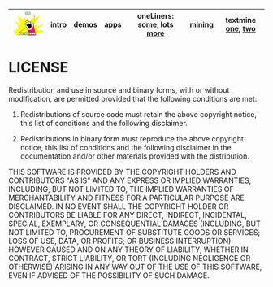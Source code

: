   | <img width=200 src="/etc/img/setup.jpg"> | [intro](/docs/pipes101.md) | [demos](https://swcarpentry.github.io/shell-novice/04-pipefilter/index.html)    | [apps](/docs/apps.md)   | oneLiners: [some](https://librarycarpentry.org/lc-shell/05-counting-mining), [lots more](https://github.com/onceupon/Bash-Oneliner) | [mining](https://teaching.idallen.com/cst8207/13w/notes/805_data_mining.html)   | textmine [one](https://williamjturkel.net/2013/06/15/basic-text-analysis-with-command-line-tools-in-linux/), [two](https://towardsdatascience.com/text-mining-on-the-command-line-8ee88648476f)   |
  | -------------------------                | ---                        | ------------------------------------------------------------------------------- | ----------------------- | ------------------------------------------------------------------------------------------                                          | ------------------------------------------------------------------------------- | ------------------------------------------------------------------------------------------------------------------------------------------------------------------------------------------------- |
  



# LICENSE


Redistribution and use in source and binary forms, with or without
modification, are permitted provided that the following conditions are met:


1. Redistributions of source code must retain the above copyright notice, this
   list of conditions and the following disclaimer.


2. Redistributions in binary form must reproduce the above copyright notice,
   this list of conditions and the following disclaimer in the documentation
   and/or other materials provided with the distribution.


THIS SOFTWARE IS PROVIDED BY THE COPYRIGHT HOLDERS AND CONTRIBUTORS "AS IS"
AND ANY EXPRESS OR IMPLIED WARRANTIES, INCLUDING, BUT NOT LIMITED TO, THE
IMPLIED WARRANTIES OF MERCHANTABILITY AND FITNESS FOR A PARTICULAR PURPOSE ARE
DISCLAIMED. IN NO EVENT SHALL THE COPYRIGHT HOLDER OR CONTRIBUTORS BE LIABLE
FOR ANY DIRECT, INDIRECT, INCIDENTAL, SPECIAL, EXEMPLARY, OR CONSEQUENTIAL
DAMAGES (INCLUDING, BUT NOT LIMITED TO, PROCUREMENT OF SUBSTITUTE GOODS OR
SERVICES; LOSS OF USE, DATA, OR PROFITS; OR BUSINESS INTERRUPTION) HOWEVER
CAUSED AND ON ANY THEORY OF LIABILITY, WHETHER IN CONTRACT, STRICT LIABILITY,
OR TORT (INCLUDING NEGLIGENCE OR OTHERWISE) ARISING IN ANY WAY OUT OF THE USE
OF THIS SOFTWARE, EVEN IF ADVISED OF THE POSSIBILITY OF SUCH DAMAGE.


